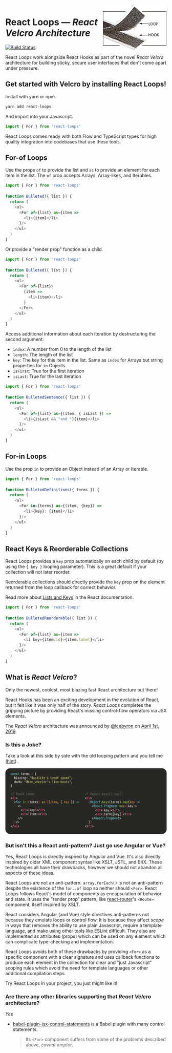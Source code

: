 <img align="right" src="assets/hook-and-loop.gif">

# React Loops — _React Velcro Architecture_

[![Build Status](https://travis-ci.com/leebyron/react-loops.svg?branch=master)](https://travis-ci.com/leebyron/react-loops)

React Loops work alongside React Hooks as part of the novel _React Velcro_
architecture for building sticky, secure user interfaces that don't come apart
under pressure.

## Get started with Velcro by installing React Loops!

Install with yarn or npm.

```sh
yarn add react-loops
```

And import into your Javascript.

```js
import { For } from 'react-loops'
```

React Loops comes ready with both Flow and TypeScript types for high quality
integration into codebases that use these tools.

## For-of Loops

Use the props `of` to provide the list and `as` to provide an element for
each item in the list. The `of` prop accepts Arrays, Array-likes,
and Iterables.

```js
import { For } from 'react-loops'

function Bulleted({ list }) {
  return (
    <ul>
      <For of={list} as={item =>
        <li>{item}</li>
      }/>
    </ul>
  )
}
```

Or provide a "render prop" function as a child.

```js
import { For } from 'react-loops'

function Bulleted({ list }) {
  return (
    <ul>
      <For of={list}>
        {item =>
          <li>{item}</li>
        }
      </For>
    </ul>
  )
}
```

Access additional information about each iteration by destructuring the
second argument:

- `index`: A number from 0 to the length of the list
- `length`: The length of the list
- `key`: The key for this item in the list. Same as `index` for Arrays
         but string properties for `in` Objects
- `isFirst`: True for the first iteration
- `isLast`: True for the last iteration

```js
import { For } from 'react-loops'

function BulletedSentence({ list }) {
  return (
    <ul>
      <For of={list} as={(item, { isLast }) =>
        <li>{isLast && "and "}{item}</li>
      }/>
    </ul>
  )
}
```

## For-in Loops

Use the prop `in` to provide an Object instead of an Array or Iterable.

```js
import { For } from 'react-loops'

function BulletedDefinitions({ terms }) {
  return (
    <ul>
      <For in={terms} as={(item, {key}) =>
        <li>{key}: {item}</li>
      }/>
    </ul>
  )
}
```

## React Keys & Reorderable Collections

React Loops provides a `key` prop automatically on each child by default (by
using the `{ key }` looping parameter). This is a great default if your
collection will not later reorder.

Reorderable collections should directly provide the `key` prop on the element
returned from the loop callback for correct behavior.

Read more about [Lists and Keys](https://reactjs.org/docs/lists-and-keys.html) in the React documentation.

```js
import { For } from 'react-loops'

function BulletedReorderable({ list }) {
  return (
    <ul>
      <For of={list} as={item =>
        <li key={item.id}>{item.label}</li>
      }/>
    </ul>
  )
}
```


## What is _React Velcro_?

Only the newest, coolest, most blazing fast React architecture out there!

React Hooks has been an exciting development in the evolution of React, but it
felt like it was only half of the story. _React Loops_ completes the gripping
picture by providing React's missing control-flow operators via JSX elements.

The _React Velcro_ architecture was announced by [@leebyron](https://github.com/leebyron/) on [April 1st, 2019](https://twitter.com/leeb/status/1112867350389219328).

### Is this a Joke?

Take a look at this side by side with the old looping pattern and you tell me ([hint](https://media.giphy.com/media/l2SqbYoAwd3KK1wli/giphy.gif)).

<img src="assets/loops-vs-mapkeys.png">

### But isn't this a React anti-pattern? Just go use Angular or Vue?

Yes, React Loops is directly inspired by Angular and Vue. It's also directly
inspired by older XML component syntax like XSLT, JSTL, and E4X. These
technologies all have their drawbacks, however we should not abandon all aspects
of these ideas.

React Loops are not an anti-pattern. `array.forEach()` is not an anti-pattern
despite the existence of the `for..of` loop so neither should `<For>`. React
Loops follows React's model of components as encapsulation of behavior and
state. It uses the "render prop" pattern, like
[react-router](https://github.com/ReactTraining/react-router)'s  `<Route>` component, itself inspired by XSLT.

React considers Angular (and Vue) style directives anti-patterns not because
they emulate loops or control flow. It is because they affect _scope_ in ways
that removes the ability to use plain Javascript, require a template
language, and make using other tools like ESLint difficult. They also are
implemented as attributes (props) which can be used on any element which can
complicate type-checking and implementation.

React Loops avoids both of these drawbacks by providing `<For>` as a specific
component with a clear signature and uses callback functions to produce each
element in the collection for clear and "just Javascript" scoping rules which
avoid the need for template languages or other additional compilation steps.

Try React Loops in your project, you just might like it!

### Are there any other libraries supporting that _React Velcro_ architecture?

_*Yes*_

* [babel-plugin-jsx-control-statements](https://www.npmjs.com/package/babel-plugin-jsx-control-statements) is a Babel plugin with many control statements.
  > Its `<For>` component suffers from some of the problems described above, _caveat emptor_.
